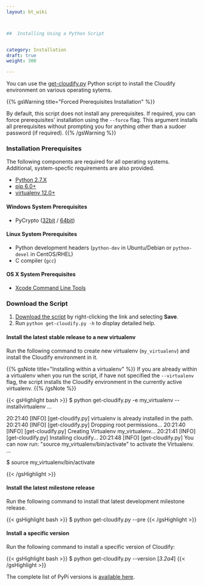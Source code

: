 ```yaml
---
layout: bt_wiki



##  Installing Using a Python Script


category: Installation
draft: true
weight: 300

---
```


You can use the [get-cloudify.py](http://gigaspaces-repository-eu.s3.amazonaws.com/org/cloudify3/get-cloudify.py) Python script to install the Cloudify environment on various operating sytems.


{{% gsWarning title="Forced Prerequisites Installation" %}}

By default, this script does not install any prerequisites. If required, you can force prerequisites' installation using the `--force` flag. This argument installs all prerequisites without prompting you for anything other than a sudoer password (if required).
{{% /gsWarning %}}

### Installation Prerequisites
The following components are required for all operating systems. Additional, system-specfic requirements are also provided.

* [Python 2.7.X](https://www.python.org/downloads/)
* [pip 6.0+](https://pip.pypa.io/en/stable/installing/)
* [virtualenv 12.0+](https://virtualenv.readthedocs.org/en/latest/installation.html)

#### Windows System Prerequisites
* PyCrypto ([32bit](http://repository.cloudifysource.org/org/cloudify3/components/pycrypto-2.6.win32-py2.7.exe) / [64bit](http://repository.cloudifysource.org/org/cloudify3/components/pycrypto-2.6.win-amd64-py2.7.exe))

#### Linux System Prerequisites
* Python development headers (`python-dev` in Ubuntu/Debian or `python-devel` in CentOS/RHEL)
* C compiler (`gcc`)

#### OS X  System Prerequisites

* [Xcode Command Line Tools](https://developer.apple.com/library/ios/technotes/tn2339/_index.html#//apple_ref/doc/uid/DTS40014588-CH1-DOWNLOADING_COMMAND_LINE_TOOLS_IS_NOT_AVAILABLE_IN_XCODE_FOR_OS_X_10_9__HOW_CAN_I_INSTALL_THEM_ON_MY_MACHINE_)

### Download the Script
1. [Download the script](http://gigaspaces-repository-eu.s3.amazonaws.com/org/cloudify3/get-cloudify.py) by right-clicking the link and selecting **Save**.
2. Run `python get-cloudify.py -h` to display detailed help.

#### Install the latest stable release to a new virtualenv
Run the following command to create new virtualenv (`my_virtualenv`) and
install the Cloudify environment in it.

{{% gsNote title="Installing within a virtualenv" %}}
If you are already within a virtualenv when you run the script, if have not specified the `--virtualenv` flag, the script installs the Cloudify environment in the currently active virtualenv.
{{% /gsNote %}}

{{< gsHighlight  bash  >}}
$ python get-cloudify.py -e my_virtualenv --installvirtualenv
...

20:21:40 [INFO] [get-cloudify.py] virtualenv is already installed in the path.
20:21:40 [INFO] [get-cloudify.py] Dropping root permissions...
20:21:40 [INFO] [get-cloudify.py] Creating Virtualenv my_virtualenv...
20:21:41 [INFO] [get-cloudify.py] Installing cloudify...
20:21:48 [INFO] [get-cloudify.py] You can now run: "source my_virtualenv/bin/activate" to activate the Virtualenv.
...

$ source my_virtualenv/bin/activate

{{< /gsHighlight >}}



#### Install the latest milestone release
Run the following command to install that latest development milestone release.

{{< gsHighlight  bash  >}}
$ python get-cloudify.py --pre
{{< /gsHighlight >}}

#### Install a specific version
Run the following command to install a specific version of Cloudify:

{{< gsHighlight  bash  >}}
$ python get-cloudify.py --version [_3.2a4_]
{{< /gsHighlight >}}

The complete list of PyPi versions is [available here](https://pypi.python.org/pypi/cloudify/json).
